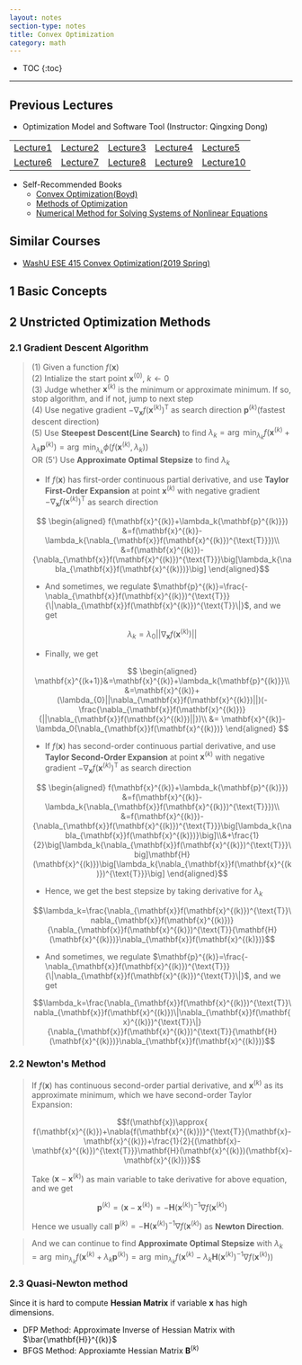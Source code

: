 ```yaml
---
layout: notes
section-type: notes
title: Convex Optimization
category: math
---
```


* TOC
{:toc}
---

## Previous Lectures
* Optimization Model and Software Tool (Instructor: Qingxing Dong)

| | | | | |
|---|---|---|---|---|
|[Lecture1](https://heming-zhang.github.io/course/IntroConvexOptimization/Lecture1ConvexSets-handouts.pdf)|[Lecture2](https://heming-zhang.github.io/course/IntroConvexOptimization/Lecture2ConvexFunctions-handouts.pdf)|[Lecture3](https://heming-zhang.github.io/course/IntroConvexOptimization/Lecture3ConvexSets2-handouts.pdf)|[Lecture4](https://heming-zhang.github.io/course/IntroConvexOptimization/Lecture4ConvexSets3-handouts.pdf)|[Lecture5](https://heming-zhang.github.io/course/IntroConvexOptimization/Lecture5DescentAlgorithm-handouts.pdf) |
|[Lecture6](https://heming-zhang.github.io/course/IntroConvexOptimization/Lecture6DescentAlgorithm2-handouts.pdf)|[Lecture7](https://heming-zhang.github.io/course/IntroConvexOptimization/Lecture7-Gradient-Method-handouts.pdf)|[Lecture8](https://heming-zhang.github.io/course/IntroConvexOptimization/Lecture8-QuasiNewton-handouts.pdf)|[Lecture9](https://heming-zhang.github.io/course/IntroConvexOptimization/Lecture9-LagrangeDuality-handouts.pdf)|[Lecture10](https://heming-zhang.github.io/course/IntroConvexOptimization/Lecture10-KKT-Condition-handouts.pdf)|

* Self-Recommended Books
  * [Convex Optimization(Boyd)](https://heming-zhang.github.io/course/ConvexOptimization(CN).pdf)
  * [Methods of Optimization](https://heming-zhang.github.io/course/Methods_of_Optimization(2015).pdf)
  * [Numerical Method for Solving Systems of Nonlinear Equations](https://www.lakeheadu.ca/sites/default/files/uploads/77/docs/RemaniFinal.pdf)


## Similar Courses
* [WashU ESE 415 Convex Optimization(2019 Spring)](https://cigroup.wustl.edu/teaching/ese415-2019/)

## 1 Basic Concepts

## 2 Unstricted Optimization Methods

### 2.1 Gradient Descent Algorithm
> (1) Given a function $f(\mathbf{x})$  
> (2) Intialize the start point $\mathbf{x}^{(0)}$, $k\leftarrow{0}$  
> (3) Judge whether $\mathbf{x}^{(k)}$ is the minimum or approximate minimum. If so, stop algorithm, and if not, jump to next step  
> (4) Use negative gradient $-\nabla_{\mathbf{x}}{f}(\mathbf{x}^{(k)})^{\text{T}}$ as search direction $\mathbf{p}^{(k)}$(fastest descent direction)  
> (5) Use **Steepest Descent(Line Search)** to find $\lambda_k=\arg\ \min_{\lambda_{k}}{f(\mathbf{x}^{(k)}+\lambda_k{\mathbf{p}^{(k)}})}=\arg\ \min_{\lambda_{k}}{\phi(f(\mathbf{x}^{(k)},\lambda_k))}$  
> OR (5') Use **Approximate Optimal Stepsize** to find $\lambda_k$
>
> * If $f(\mathbf{x})$ has first-order continuous partial derivative, and use **Taylor First-Order Expansion** at point $\mathbf{x}^{(k)}$ with negative gradient $-\nabla_{\mathbf{x}}{f}(\mathbf{x}^{(k)})^{\text{T}}$ as search direction
>
> $$
\begin{aligned}
f(\mathbf{x}^{(k)}+\lambda_k{\mathbf{p}^{(k)}}) &=f(\mathbf{x}^{(k)}-\lambda_k{\nabla_{\mathbf{x}}f(\mathbf{x}^{(k)})^{\text{T}}})\\
&=f(\mathbf{x}^{(k)})-{\nabla_{\mathbf{x}}f(\mathbf{x}^{(k)})^{\text{T}}}\big[\lambda_k{\nabla_{\mathbf{x}}f(\mathbf{x}^{(k)})}\big]
\end{aligned}$$
>
> * And sometimes, we regulate $\mathbf{p}^{(k)}=\frac{-\nabla_{\mathbf{x}}f(\mathbf{x}^{(k)})^{\text{T}}}{\|\nabla_{\mathbf{x}}f(\mathbf{x}^{(k)})^{\text{T}}\|}$, and we get
>
> $$\lambda_{k}=\lambda_{0}||\nabla_{\mathbf{x}}f(\mathbf{x}^{(k)})||$$
> 
> * Finally, we get
> 
> $$
\begin{aligned}
\mathbf{x}^{(k+1)}&=\mathbf{x}^{(k)}+\lambda_k{\mathbf{p}^{(k)}}\\
&=\mathbf{x}^{(k)}+(\lambda_{0}||\nabla_{\mathbf{x}}f(\mathbf{x}^{(k)})||)(-\frac{\nabla_{\mathbf{x}}f(\mathbf{x}^{(k)})}{||\nabla_{\mathbf{x}}f(\mathbf{x}^{(k)})||})\\
&= \mathbf{x}^{(k)}-\lambda_0{\nabla_{\mathbf{x}}f(\mathbf{x}^{(k)})}
\end{aligned}
$$
>
> * If $f(\mathbf{x})$ has second-order continuous partial derivative, and use **Taylor Second-Order Expansion** at point $\mathbf{x}^{(k)}$ with negative gradient $-\nabla_{\mathbf{x}}{f}(\mathbf{x}^{(k)})^{\text{T}}$ as search direction
>
> $$
\begin{aligned}
f(\mathbf{x}^{(k)}+\lambda_k{\mathbf{p}^{(k)}}) &=f(\mathbf{x}^{(k)}-\lambda_k{\nabla_{\mathbf{x}}f(\mathbf{x}^{(k)})^{\text{T}}})\\
&=f(\mathbf{x}^{(k)})-{\nabla_{\mathbf{x}}f(\mathbf{x}^{(k)})^{\text{T}}}\big[\lambda_k{\nabla_{\mathbf{x}}f(\mathbf{x}^{(k)})}\big]\\&+\frac{1}{2}\big[\lambda_k{\nabla_{\mathbf{x}}f(\mathbf{x}^{(k)})^{\text{T}}}\big]\mathbf{H}(\mathbf{x}^{(k)})\big[\lambda_k{\nabla_{\mathbf{x}}f(\mathbf{x}^{(k)})^{\text{T}}}\big]
\end{aligned}$$
>
> * Hence, we get the best stepsize by taking derivative for $\lambda_k$
>
> $$\lambda_k=\frac{\nabla_{\mathbf{x}}f(\mathbf{x}^{(k)})^{\text{T}}\nabla_{\mathbf{x}}f(\mathbf{x}^{(k)})}{\nabla_{\mathbf{x}}f(\mathbf{x}^{(k)})^{\text{T}}{\mathbf{H}(\mathbf{x}^{(k)})}\nabla_{\mathbf{x}}f(\mathbf{x}^{(k)})}$$
>
> * And sometimes, we regulate $\mathbf{p}^{(k)}=\frac{-\nabla_{\mathbf{x}}f(\mathbf{x}^{(k)})^{\text{T}}}{\|\nabla_{\mathbf{x}}f(\mathbf{x}^{(k)})^{\text{T}}\|}$, and we get
>
> $$\lambda_k=\frac{\nabla_{\mathbf{x}}f(\mathbf{x}^{(k)})^{\text{T}}\nabla_{\mathbf{x}}f(\mathbf{x}^{(k)})\|\nabla_{\mathbf{x}}f(\mathbf{x}^{(k)})^{\text{T}}\|}{\nabla_{\mathbf{x}}f(\mathbf{x}^{(k)})^{\text{T}}{\mathbf{H}(\mathbf{x}^{(k)})}\nabla_{\mathbf{x}}f(\mathbf{x}^{(k)})}$$

### 2.2 Newton's Method
> If $f(\mathbf{x})$ has continuous second-order partial derivative, and $\mathbf{x}^{(k)}$ as its approximate minimum, which we have second-order Taylor Expansion:
>
> $$f(\mathbf{x})\approx{ f(\mathbf{x}^{(k)})+\nabla{f(\mathbf{x}^{(k)})}^{\text{T}}(\mathbf{x}-\mathbf{x}^{(k)})+\frac{1}{2}{(\mathbf{x}-\mathbf{x}^{(k)})^{\text{T}}}\mathbf{H}(\mathbf{x}^{(k)})(\mathbf{x}-\mathbf{x}^{(k)})}$$
>
> Take $(\mathbf{x}-\mathbf{x}^{(k)})$ as main variable to take derivative for above equation, and we get
>
> $$\mathbf{p}^{(k)}=(\mathbf{x}-\mathbf{x}^{(k)})=-\mathbf{H}(\mathbf{x}^{(k)})^{-1}\nabla{f(\mathbf{x}^{(k)})}$$
>
> Hence we usually call $\mathbf{p}^{(k)}=-\mathbf{H}(\mathbf{x}^{(k)})^{-1}\nabla{f(\mathbf{x}^{(k)})}$ as **Newton Direction**.

> And we can continue to find **Approximate Optimal Stepsize** with $\lambda_k=\arg\ \min_{\lambda_{k}}{f(\mathbf{x}^{(k)}+\lambda_k{\mathbf{p}^{(k)}})}=\arg\ \min_{\lambda_{k}}{f(\mathbf{x}^{(k)}-\lambda_k{\mathbf{H}(\mathbf{x}^{(k)})^{-1}\nabla{f(\mathbf{x}^{(k)})}})}$  

### 2.3 Quasi-Newton method
Since it is hard to compute **Hessian Matrix** if variable $\mathbf{x}$ has high dimensions.

* DFP Method: Approximate Inverse of Hessian Matrix with $\bar{\mathbf{H}}^{(k)}$
* BFGS Method: Approxiamte Hessian Matrix ${\mathbf{B}}^{(k)}$